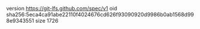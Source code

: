 version https://git-lfs.github.com/spec/v1
oid sha256:5eca4ca91abe22110f4024676cd626f93090920d9986b0ab1568d998e9343551
size 1726
